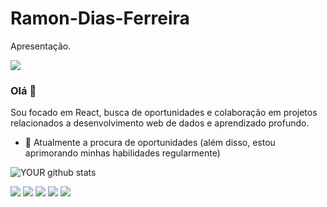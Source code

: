 # Ramon-Dias-Ferreira
Apresentação.

<img src="https://github.com/pr2tik1/pr2tik1/blob/master/IMAGE-NAME">

### Olá 👋
Sou focado em React, busca de oportunidades e colaboração em projetos relacionados a desenvolvimento web de dados e aprendizado profundo.
- 🔭 Atualmente a procura de oportunidades (além disso, estou aprimorando minhas habilidades regularmente)

![YOUR github stats](https://github-readme-stats.vercel.app/api?username=Ramon-Dias)

[<img src="https://img.shields.io/badge/twitter-%231DA1F2.svg?&style=for-the-badge&logo=twitter&logoColor=white" />](https://twitter.com/USERNAME) [<img src="https://img.shields.io/badge/medium-%2312100E.svg?&style=for-the-badge&logo=medium&logoColor=white" />](https://medium.com/USERNAME)  [<img src="https://img.shields.io/badge/linkedin-%230077B5.svg?&style=for-the-badge&logo=linkedin&logoColor=white" />](https://www.linkedin.com/in/ramon-dias-ferreira-b045a9205/) [<img src = "https://img.shields.io/badge/instagram-%23E4405F.svg?&style=for-the-badge&logo=instagram&logoColor=white">](https://www.instagram.com/ramondf13/) [<img src = "https://img.shields.io/badge/facebook-%231877F2.svg?&style=for-the-badge&logo=facebook&logoColor=white">](https://www.facebook.com/RamonDias13/)
